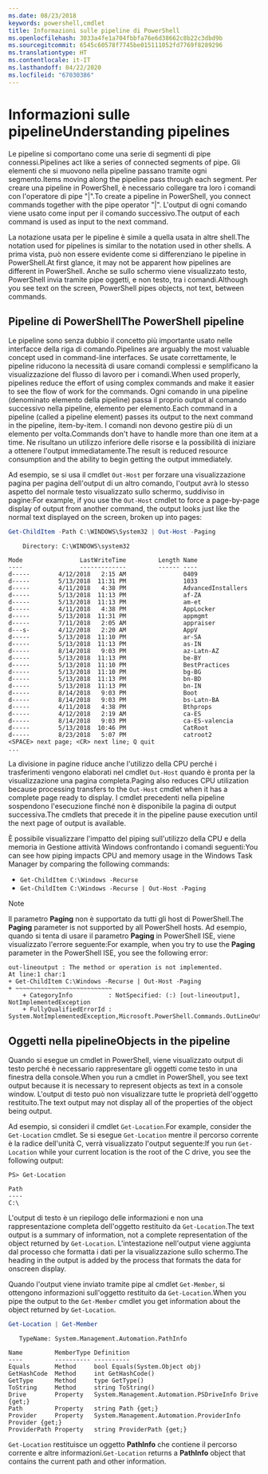 ```yaml
---
ms.date: 08/23/2018
keywords: powershell,cmdlet
title: Informazioni sulle pipeline di PowerShell
ms.openlocfilehash: 3033a4fe1a704fbbfa76e6d38662c8b22c3dbd9b
ms.sourcegitcommit: 6545c60578f7745be015111052fd7769f8289296
ms.translationtype: HT
ms.contentlocale: it-IT
ms.lasthandoff: 04/22/2020
ms.locfileid: "67030386"
---
```

# <a name="understanding-pipelines"></a><span data-ttu-id="3b117-103">Informazioni sulle pipeline</span><span class="sxs-lookup"><span data-stu-id="3b117-103">Understanding pipelines</span></span>

<span data-ttu-id="3b117-104">Le pipeline si comportano come una serie di segmenti di pipe connessi.</span><span class="sxs-lookup"><span data-stu-id="3b117-104">Pipelines act like a series of connected segments of pipe.</span></span> <span data-ttu-id="3b117-105">Gli elementi che si muovono nella pipeline passano tramite ogni segmento.</span><span class="sxs-lookup"><span data-stu-id="3b117-105">Items moving along the pipeline pass through each segment.</span></span> <span data-ttu-id="3b117-106">Per creare una pipeline in PowerShell, è necessario collegare tra loro i comandi con l'operatore di pipe "|".</span><span class="sxs-lookup"><span data-stu-id="3b117-106">To create a pipeline in PowerShell, you connect commands together with the pipe operator "|".</span></span> <span data-ttu-id="3b117-107">L'output di ogni comando viene usato come input per il comando successivo.</span><span class="sxs-lookup"><span data-stu-id="3b117-107">The output of each command is used as input to the next command.</span></span>

<span data-ttu-id="3b117-108">La notazione usata per le pipeline è simile a quella usata in altre shell.</span><span class="sxs-lookup"><span data-stu-id="3b117-108">The notation used for pipelines is similar to the notation used in other shells.</span></span> <span data-ttu-id="3b117-109">A prima vista, può non essere evidente come si differenziano le pipeline in PowerShell.</span><span class="sxs-lookup"><span data-stu-id="3b117-109">At first glance, it may not be apparent how pipelines are different in PowerShell.</span></span> <span data-ttu-id="3b117-110">Anche se sullo schermo viene visualizzato testo, PowerShell invia tramite pipe oggetti, e non testo, tra i comandi.</span><span class="sxs-lookup"><span data-stu-id="3b117-110">Although you see text on the screen, PowerShell pipes objects, not text, between commands.</span></span>

## <a name="the-powershell-pipeline"></a><span data-ttu-id="3b117-111">Pipeline di PowerShell</span><span class="sxs-lookup"><span data-stu-id="3b117-111">The PowerShell pipeline</span></span>

<span data-ttu-id="3b117-112">Le pipeline sono senza dubbio il concetto più importante usato nelle interfacce della riga di comando.</span><span class="sxs-lookup"><span data-stu-id="3b117-112">Pipelines are arguably the most valuable concept used in command-line interfaces.</span></span> <span data-ttu-id="3b117-113">Se usate correttamente, le pipeline riducono la necessità di usare comandi complessi e semplificano la visualizzazione del flusso di lavoro per i comandi.</span><span class="sxs-lookup"><span data-stu-id="3b117-113">When used properly, pipelines reduce the effort of using complex commands and make it easier to see the flow of work for the commands.</span></span> <span data-ttu-id="3b117-114">Ogni comando in una pipeline (denominato elemento della pipeline) passa il proprio output al comando successivo nella pipeline, elemento per elemento.</span><span class="sxs-lookup"><span data-stu-id="3b117-114">Each command in a pipeline (called a pipeline element) passes its output to the next command in the pipeline, item-by-item.</span></span> <span data-ttu-id="3b117-115">I comandi non devono gestire più di un elemento per volta.</span><span class="sxs-lookup"><span data-stu-id="3b117-115">Commands don't have to handle more than one item at a time.</span></span> <span data-ttu-id="3b117-116">Ne risultano un utilizzo inferiore delle risorse e la possibilità di iniziare a ottenere l'output immediatamente.</span><span class="sxs-lookup"><span data-stu-id="3b117-116">The result is reduced resource consumption and the ability to begin getting the output immediately.</span></span>

<span data-ttu-id="3b117-117">Ad esempio, se si usa il cmdlet `Out-Host` per forzare una visualizzazione pagina per pagina dell'output di un altro comando, l'output avrà lo stesso aspetto del normale testo visualizzato sullo schermo, suddiviso in pagine:</span><span class="sxs-lookup"><span data-stu-id="3b117-117">For example, if you use the `Out-Host` cmdlet to force a page-by-page display of output from another command, the output looks just like the normal text displayed on the screen, broken up into pages:</span></span>

```powershell
Get-ChildItem -Path C:\WINDOWS\System32 | Out-Host -Paging
```

```Output
    Directory: C:\WINDOWS\system32

Mode                LastWriteTime         Length Name
----                -------------         ------ ----
d-----        4/12/2018   2:15 AM                0409
d-----        5/13/2018  11:31 PM                1033
d-----        4/11/2018   4:38 PM                AdvancedInstallers
d-----        5/13/2018  11:13 PM                af-ZA
d-----        5/13/2018  11:13 PM                am-et
d-----        4/11/2018   4:38 PM                AppLocker
d-----        5/13/2018  11:31 PM                appmgmt
d-----        7/11/2018   2:05 AM                appraiser
d---s-        4/12/2018   2:20 AM                AppV
d-----        5/13/2018  11:10 PM                ar-SA
d-----        5/13/2018  11:13 PM                as-IN
d-----        8/14/2018   9:03 PM                az-Latn-AZ
d-----        5/13/2018  11:13 PM                be-BY
d-----        5/13/2018  11:10 PM                BestPractices
d-----        5/13/2018  11:10 PM                bg-BG
d-----        5/13/2018  11:13 PM                bn-BD
d-----        5/13/2018  11:13 PM                bn-IN
d-----        8/14/2018   9:03 PM                Boot
d-----        8/14/2018   9:03 PM                bs-Latn-BA
d-----        4/11/2018   4:38 PM                Bthprops
d-----        4/12/2018   2:19 AM                ca-ES
d-----        8/14/2018   9:03 PM                ca-ES-valencia
d-----        5/13/2018  10:46 PM                CatRoot
d-----        8/23/2018   5:07 PM                catroot2
<SPACE> next page; <CR> next line; Q quit
...
```

<span data-ttu-id="3b117-118">La divisione in pagine riduce anche l'utilizzo della CPU perché i trasferimenti vengono elaborati nel cmdlet `Out-Host` quando è pronta per la visualizzazione una pagina completa.</span><span class="sxs-lookup"><span data-stu-id="3b117-118">Paging also reduces CPU utilization because processing transfers to the `Out-Host` cmdlet when it has a complete page ready to display.</span></span> <span data-ttu-id="3b117-119">I cmdlet precedenti nella pipeline sospendono l'esecuzione finché non è disponibile la pagina di output successiva.</span><span class="sxs-lookup"><span data-stu-id="3b117-119">The cmdlets that precede it in the pipeline pause execution until the next page of output is available.</span></span>

<span data-ttu-id="3b117-120">È possibile visualizzare l'impatto del piping sull'utilizzo della CPU e della memoria in Gestione attività Windows confrontando i comandi seguenti:</span><span class="sxs-lookup"><span data-stu-id="3b117-120">You can see how piping impacts CPU and memory usage in the Windows Task Manager by comparing the following commands:</span></span>

- `Get-ChildItem C:\Windows -Recurse`
- `Get-ChildItem C:\Windows -Recurse | Out-Host -Paging`

> [!NOTE]
> <span data-ttu-id="3b117-121">Il parametro **Paging** non è supportato da tutti gli host di PowerShell.</span><span class="sxs-lookup"><span data-stu-id="3b117-121">The **Paging** parameter is not supported by all PowerShell hosts.</span></span> <span data-ttu-id="3b117-122">Ad esempio, quando si tenta di usare il parametro **Paging** in PowerShell ISE, viene visualizzato l'errore seguente:</span><span class="sxs-lookup"><span data-stu-id="3b117-122">For example, when you try to use the **Paging** parameter in the PowerShell ISE, you see the following error:</span></span>
>
> ```Output
> out-lineoutput : The method or operation is not implemented.
> At line:1 char:1
> + Get-ChildItem C:\Windows -Recurse | Out-Host -Paging
> + ~~~~~~~~~~~~~~~~~~~~~~~~~~~
>     + CategoryInfo          : NotSpecified: (:) [out-lineoutput], NotImplementedException
>     + FullyQualifiedErrorId : System.NotImplementedException,Microsoft.PowerShell.Commands.OutLineOutputCommand
> ```

## <a name="objects-in-the-pipeline"></a><span data-ttu-id="3b117-123">Oggetti nella pipeline</span><span class="sxs-lookup"><span data-stu-id="3b117-123">Objects in the pipeline</span></span>

<span data-ttu-id="3b117-124">Quando si esegue un cmdlet in PowerShell, viene visualizzato output di testo perché è necessario rappresentare gli oggetti come testo in una finestra della console.</span><span class="sxs-lookup"><span data-stu-id="3b117-124">When you run a cmdlet in PowerShell, you see text output because it is necessary to represent objects as text in a console window.</span></span> <span data-ttu-id="3b117-125">L'output di testo può non visualizzare tutte le proprietà dell'oggetto restituito.</span><span class="sxs-lookup"><span data-stu-id="3b117-125">The text output may not display all of the properties of the object being output.</span></span>

<span data-ttu-id="3b117-126">Ad esempio, si consideri il cmdlet `Get-Location`.</span><span class="sxs-lookup"><span data-stu-id="3b117-126">For example, consider the `Get-Location` cmdlet.</span></span> <span data-ttu-id="3b117-127">Se si esegue `Get-Location` mentre il percorso corrente è la radice dell'unità C, verrà visualizzato l'output seguente:</span><span class="sxs-lookup"><span data-stu-id="3b117-127">If you run `Get-Location` while your current location is the root of the C drive, you see the following output:</span></span>

```
PS> Get-Location

Path
----
C:\
```

<span data-ttu-id="3b117-128">L'output di testo è un riepilogo delle informazioni e non una rappresentazione completa dell'oggetto restituito da `Get-Location`.</span><span class="sxs-lookup"><span data-stu-id="3b117-128">The text output is a summary of information, not a complete representation of the object returned by `Get-Location`.</span></span> <span data-ttu-id="3b117-129">L'intestazione nell'output viene aggiunta dal processo che formatta i dati per la visualizzazione sullo schermo.</span><span class="sxs-lookup"><span data-stu-id="3b117-129">The heading in the output is added by the process that formats the data for onscreen display.</span></span>

<span data-ttu-id="3b117-130">Quando l'output viene inviato tramite pipe al cmdlet `Get-Member`, si ottengono informazioni sull'oggetto restituito da `Get-Location`.</span><span class="sxs-lookup"><span data-stu-id="3b117-130">When you pipe the output to the `Get-Member` cmdlet you get information about the object returned by `Get-Location`.</span></span>

```powershell
Get-Location | Get-Member
```

```Output
   TypeName: System.Management.Automation.PathInfo

Name         MemberType Definition
----         ---------- ----------
Equals       Method     bool Equals(System.Object obj)
GetHashCode  Method     int GetHashCode()
GetType      Method     type GetType()
ToString     Method     string ToString()
Drive        Property   System.Management.Automation.PSDriveInfo Drive {get;}
Path         Property   string Path {get;}
Provider     Property   System.Management.Automation.ProviderInfo Provider {get;}
ProviderPath Property   string ProviderPath {get;}
```

<span data-ttu-id="3b117-131">`Get-Location` restituisce un oggetto **PathInfo** che contiene il percorso corrente e altre informazioni.</span><span class="sxs-lookup"><span data-stu-id="3b117-131">`Get-Location` returns a **PathInfo** object that contains the current path and other information.</span></span>
